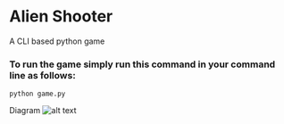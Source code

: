 # Alien Shooter 
A CLI based python game
### To run the game simply run this command in your command line as follows:
```
python game.py
```
Diagram
![alt text](https://github.com/swap-stack/game-assignment/blob/game-dev/diagram.png)
